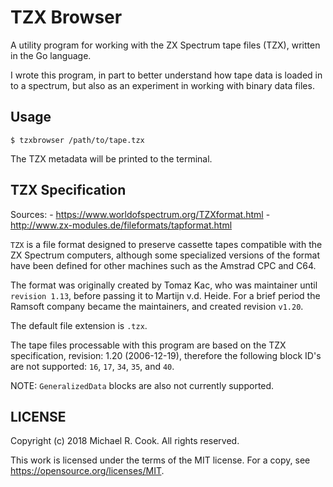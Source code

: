 # TZX Browser

A utility program for working with the ZX Spectrum tape files (TZX), written
in the Go language.

I wrote this program, in part to better understand how tape data is loaded in
to a spectrum, but also as an experiment in working with binary data files.


## Usage

`$ tzxbrowser /path/to/tape.tzx`

The TZX metadata will be printed to the terminal.


## TZX Specification

Sources:
    - https://www.worldofspectrum.org/TZXformat.html
    - http://www.zx-modules.de/fileformats/tapformat.html

`TZX` is a file format designed to preserve cassette tapes compatible with the
ZX Spectrum computers, although some specialized versions of the format have
been defined for other machines such as the Amstrad CPC and C64.

The format was originally created by Tomaz Kac, who was maintainer until
`revision 1.13`, before passing it to Martijn v.d. Heide. For a brief period
the Ramsoft company became the maintainers, and created revision `v1.20`.

The default file extension is `.tzx`.

The tape files processable with this program are based on the TZX
specification, revision: 1.20 (2006-12-19), therefore the following block ID's
are not supported: `16`, `17`, `34`, `35`, and `40`.

NOTE: `GeneralizedData` blocks are also not currently supported.


## LICENSE

Copyright (c) 2018 Michael R. Cook. All rights reserved.

This work is licensed under the terms of the MIT license.
For a copy, see <https://opensource.org/licenses/MIT>.
